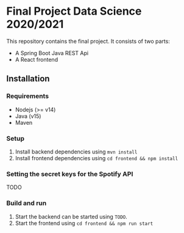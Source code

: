 # Final Project Data Science 2020/2021

This repository contains the final project. It consists of two parts:
- A Spring Boot Java REST Api
- A React frontend

## Installation

### Requirements

- Nodejs (>= v14)
- Java (v15)
- Maven

### Setup

1. Install backend dependencies using `mvn install`
2. Install frontend dependencies using `cd frontend && npm install`

### Setting the secret keys for the Spotify API

TODO

### Build and run

1. Start the backend can be started using `TODO`.
2. Start the frontend using `cd frontend && npm run start`
